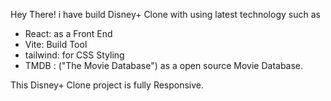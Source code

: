 Hey There! i have build Disney+ Clone with using latest technology such as

* React: as a Front End
* Vite: Build Tool
* tailwind: for CSS Styling
* TMDB : ("The Movie Database") as a open source Movie Database.

This Disney+ Clone project is fully Responsive.
